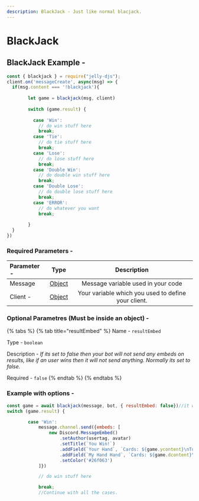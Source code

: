 ```yaml
---
description: BlackJack - Just like normal blacjack.
---
```


# BlackJack

##                                         BlackJack Example -

```javascript
const { blackjack } = require("jelly-djs");
client.on('messageCreate', async(msg) => {
  if(msg.content === '!blackjack'){
        
        let game = blackjack(msg, client)
        
        switch (game.result) {
            
          case 'Win':
            // do win stuff here
            break;
          case 'Tie':
            // do tie stuff here
            break;
          case 'Lose':
            // do lose stuff here
            break;
          case 'Double Win':
            // do double win stuff here
            break;
          case 'Double Lose':
            // do double lose stuff here
            break;
          case 'ERROR':
            // do whatever you want
            break;
            
        }
  } 
})
```

### Required Parameters -

| Parameter - | Type | Description |
| :--- | :---: | :---: |
| Message | [Object](https://www.w3schools.com/js/js_objects.asp) | Message variable used in your code |
| Client - | [Object](https://www.w3schools.com/js/js_objects.asp) | Your variable which you used to define your client. |

### Optional Parametres \(Must be inside an object\) -

{% tabs %}
{% tab title="resultEmbed" %}
Name - `resultEmbed`

Type - `boolean`

Description - _If its set to false then your bot will not send any embeds on results, like if an user wins then it will not send anything. Normally its set to false._

Required - `false`
{% endtab %}
{% endtabs %}

### Example with options -

```javascript
const game = await blackjack(message, bot, { resultEmbed: false})//it wont send embeds on results.
switch (game.result) {

        case 'Win':
            message.channel.send({embeds: [
                new Discord.MessageEmbed()
                    .setAuthor(usertag, avatar)
                    .setTitle(`You Win!`)
                    .addField(`Your Hand`, `Cards: ${game.ycontent}\nTotal: \`${game.yvalue}\``)
                    .addField(`My Hand Hand`, `Cards: ${game.dcontent}\nTotal: \`${game.dvalue}\``)
                    .setColor('#26f063')
            ]})

            // do win stuff here

            break;
            //Continue with all the cases.
```

